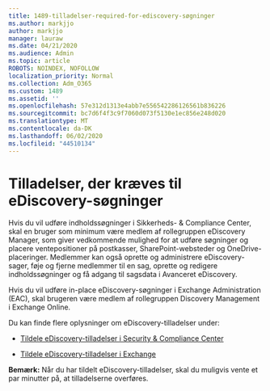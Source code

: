 ```yaml
---
title: 1489-tilladelser-required-for-ediscovery-søgninger
ms.author: markjjo
author: markjjo
manager: lauraw
ms.date: 04/21/2020
ms.audience: Admin
ms.topic: article
ROBOTS: NOINDEX, NOFOLLOW
localization_priority: Normal
ms.collection: Adm_O365
ms.custom: 1489
ms.assetid: ''
ms.openlocfilehash: 57e312d1313e4abb7e556542286126561b836226
ms.sourcegitcommit: bc7d6f4f3c9f7060d073f5130e1ec856e248d020
ms.translationtype: MT
ms.contentlocale: da-DK
ms.lasthandoff: 06/02/2020
ms.locfileid: "44510134"
---
```

# <a name="permissions-required-for-ediscovery-searches"></a>Tilladelser, der kræves til eDiscovery-søgninger

Hvis du vil udføre indholdssøgninger i Sikkerheds- & Compliance Center, skal en bruger som minimum være medlem af rollegruppen eDiscovery Manager, som giver vedkommende mulighed for at udføre søgninger og placere ventepositioner på postkasser, SharePoint-websteder og OneDrive-placeringer. Medlemmer kan også oprette og administrere eDiscovery-sager, føje og fjerne medlemmer til en sag, oprette og redigere indholdssøgninger og få adgang til sagsdata i Avanceret eDiscovery.

Hvis du vil udføre in-place eDiscovery-søgninger i Exchange Administration (EAC), skal brugeren være medlem af rollegruppen Discovery Management i Exchange Online.

Du kan finde flere oplysninger om eDiscovery-tilladelser under: 

- [Tildele eDiscovery-tilladelser i Security & Compliance Center](https://docs.microsoft.com/microsoft-365/compliance/assign-ediscovery-permissions)

- [Tildele eDiscovery-tilladelser i Exchange](https://docs.microsoft.com/exchange/security-and-compliance/in-place-ediscovery/assign-ediscovery-permissions)

**Bemærk:** Når du har tildelt eDiscovery-tilladelser, skal du muligvis vente et par minutter på, at tilladelserne overføres.
